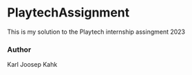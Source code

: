 # PlaytechAssignment

This is my solution to the Playtech internship assingment 2023  
### Author  
Karl Joosep Kahk
